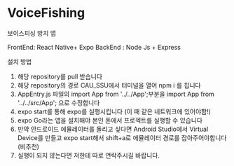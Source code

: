 # VoiceFishing

보이스피싱 방지 앱

FrontEnd: React Native+ Expo
BackEnd : Node Js + Express

설치 방법

 1. 해당 repository를 pull 받습니다
 2. 해당 repository의 경로 CAU_SSU에서 터미널을 열어 npm i 를 칩니다
 3.  AppEntry.js 파일의 import App from '../../App';부분을  import App from '../../src/App'; 으로 수정합니다
 4. expo start를 통해 expo를 실행시킵니다 (이 때 같은 네트워크에 있어야함!)
 5. expo Go라는 앱을 설치해야 본인 폰에서 프로젝트를 실행할 수 있습니다
 6. 만약 안드로이드 에뮬레이터를 돌리고 싶다면 Android Studio에서 Virtual Device를 만들고 expo start해서 shift+a로 에뮬레이터 경로를 잡아주어야합니다 (비추천)
 7. 실행이 되지 않는다면 저한테 따로 연락주시길 바랍니다.
 
